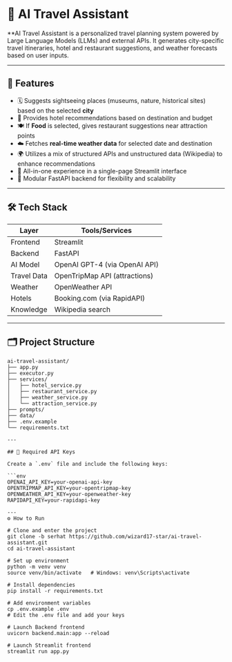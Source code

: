 # 🧭 AI Travel Assistant

**AI Travel Assistant is a personalized travel planning system powered by Large Language Models (LLMs) and
external APIs. It generates city-specific travel itineraries, hotel and restaurant suggestions, and weather
forecasts based on user inputs.

---

## 🚀 Features

- 🗓️ Suggests sightseeing places (museums, nature, historical sites) based on the selected **city** 
- 🏨 Provides hotel recommendations based on destination and budget
- 🍽️ If **Food** is selected, gives restaurant suggestions near attraction points
- ☁️ Fetches **real-time weather data** for selected date and destination
- 🌍 Utilizes a mix of structured APIs and unstructured data (Wikipedia) to enhance recommendations
- 🎯 All-in-one experience in a single-page Streamlit interface
- 🤖 Modular FastAPI backend for flexibility and scalability

---

## 🛠️ Tech Stack

| Layer      | Tools/Services                                         |
|------------|--------------------------------------------------------|
| Frontend   | Streamlit                                              |
| Backend    | FastAPI                                                |
| AI Model   | OpenAI GPT-4 (via OpenAI API)                          |
| Travel Data| OpenTripMap API (attractions)                          |
| Weather    | OpenWeather API                                        |
| Hotels     | Booking.com (via RapidAPI)                             |
| Knowledge  | Wikipedia search                                       |

---

## 🗂️ Project Structure

```text
ai-travel-assistant/
├── app.py
├── executor.py
├── services/
│   ├── hotel_service.py
│   ├── restaurant_service.py
│   ├── weather_service.py
│   └── attraction_service.py
├── prompts/
├── data/
├── .env.example
└── requirements.txt

---

## 🔑 Required API Keys

Create a `.env` file and include the following keys:

```env
OPENAI_API_KEY=your-openai-api-key
OPENTRIPMAP_API_KEY=your-opentripmap-key
OPENWEATHER_API_KEY=your-openweather-key
RAPIDAPI_KEY=your-rapidapi-key

--- 
⚙️ How to Run

# Clone and enter the project
git clone -b serhat https://github.com/wizard17-star/ai-travel-assistant.git
cd ai-travel-assistant

# Set up environment
python -m venv venv
source venv/bin/activate   # Windows: venv\Scripts\activate

# Install dependencies
pip install -r requirements.txt

# Add environment variables
cp .env.example .env
# Edit the .env file and add your keys

# Launch Backend frontend
uvicorn backend.main:app --reload

# Launch Streamlit frontend
streamlit run app.py
